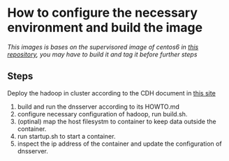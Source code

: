 How to configure the necessary environment and build the image
====================================

*This images is bases on the supervisored image of centos6 in [this repository](https://github.com/ambling/baseimage-docker), you may have to build it and tag it before further steps*

Steps
------------
Deploy the hadoop in cluster according to the CDH document in [this site](http://www.cloudera.com/content/cloudera-content/cloudera-docs/CDH5/latest/CDH5-Installation-Guide/cdh5ig_hdfs_cluster_deploy.html?scroll=concept_xty_s3h_nj_unique_1)

1. build and run the dnsserver according to its HOWTO.md
2. configure necessary configuration of hadoop, run build.sh.
3. (optinal) map the host filesystm to container to keep data outside the container.
4. run startup.sh to start a container.
5. inspect the ip address of the container and update the configuration of dnsserver.
